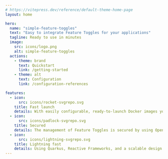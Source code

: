```yaml
---
# https://vitepress.dev/reference/default-theme-home-page
layout: home

hero:
  name: "simple-feature-toggles"
  text: "Easy to integrate Feature Toggles for your applications"
  tagline: Ready to use in minutes
  image:
    src: icons/logo.png
    alt: simple-feature-toggles
  actions:
    - theme: brand
      text: Quickstart
      link: /getting-started
    - theme: alt
      text: Configuration
      link: /configuration-references

features:
  - icon:
      src: icons/rocket-svgrepo.svg
    title: Fast launch
    details: With easily configurable, ready-to-launch Docker images you can start using Feature Toggles in no time.
  - icon:
      src: icons/padlock-svgrepo.svg
    title: Secured
    details: The management of Feature Toggles is secured by using OpenID Connect Bearer token authentication.
  - icon:
      src: icons/lightning-svgrepo.svg
    title: Lightning fast
    details: Using Quarkus, Reactive Frameworks, and a scalable design this service supports handling many user requests.
---
```

